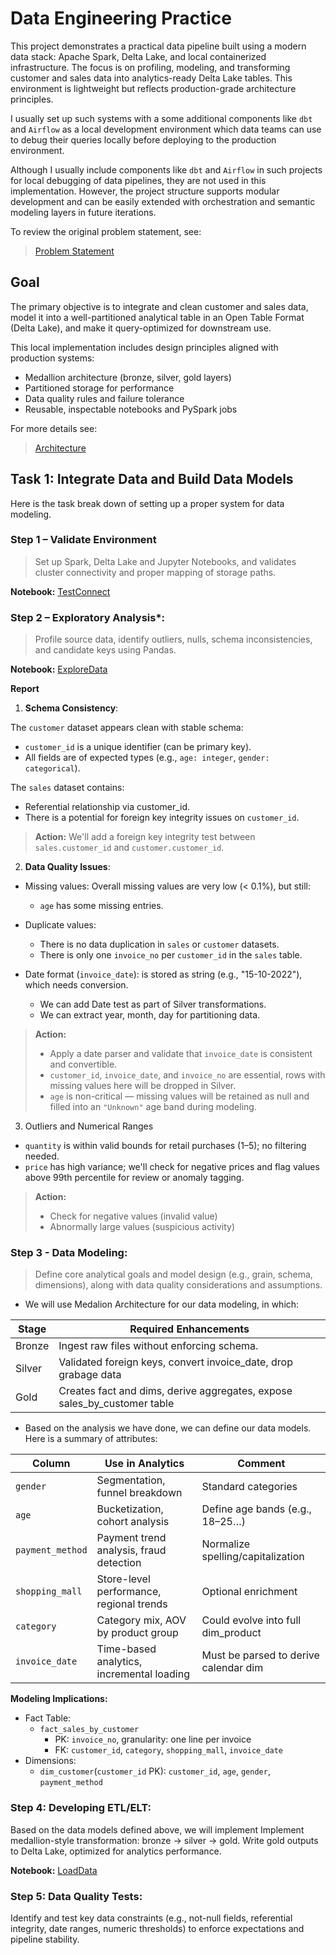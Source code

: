 # Data Engineering Practice

This project demonstrates a practical data pipeline built using a modern data stack: Apache Spark, Delta Lake, and local containerized infrastructure. The focus is on profiling, modeling, and transforming customer and sales data into analytics-ready Delta Lake tables. This environment is lightweight but reflects production-grade architecture principles.

I usually set up such systems with a some additional components like `dbt` and `Airflow` as a local development environment which data teams can use to debug their queries locally before deploying to the production environment.

Although I usually include components like `dbt` and `Airflow` in such projects for local debugging of data pipelines, they are not used in this implementation. However, the project structure supports modular development and can be easily extended with orchestration and semantic modeling layers in future iterations.

To review the original problem statement, see:
> [Problem Statement](../README.md#problem)

## Goal

The primary objective is to integrate and clean customer and sales data, model it into a well-partitioned analytical table in an Open Table Format (Delta Lake), and make it query-optimized for downstream use.

This local implementation includes design principles aligned with production systems:

* Medallion architecture (bronze, silver, gold layers)
* Partitioned storage for performance
* Data quality rules and failure tolerance
* Reusable, inspectable notebooks and PySpark jobs

For more details see:
> [Architecture](docs/architecture.md)

## Task 1: Integrate Data and Build Data Models
Here is the task break down of setting up a proper system for data modeling.
### Step 1 – Validate Environment
> Set up Spark, Delta Lake and Jupyter Notebooks, and validates cluster connectivity and proper mapping of storage paths.

**Notebook:** [TestConnect](../notebooks/TestConnection.ipynb)

### Step 2 – Exploratory Analysis*:
> Profile source data, identify outliers, nulls, schema inconsistencies, and candidate keys using Pandas.

**Notebook:** [ExploreData](../notebooks/ExploreData.ipynb)

**Report**

1. **Schema Consistency**:

The `customer` dataset appears clean with stable schema:
- `customer_id` is a unique identifier (can be primary key).
- All fields are of expected types (e.g., `age: integer`, `gender: categorical`).

The `sales` dataset contains:
- Referential relationship via customer_id.
- There is a potential for foreign key integrity issues on `customer_id`.
> **Action:** We'll add a foreign key integrity test between `sales.customer_id` and `customer.customer_id`.
2. **Data Quality Issues**:
* Missing values:
Overall missing values are very low (< 0.1%), but still:
  - `age` has some missing entries.
* Duplicate values:
  - There is no data duplication in `sales` or `customer` datasets.
  - There is only one `invoice_no` per `customer_id` in the `sales` table.
* Date format (`invoice_date`):
is stored as string (e.g., "15-10-2022"), which needs conversion.

  * We can add Date test as part of Silver transformations.
  * We can extract year, month, day for partitioning data.
> **Action:**
> - Apply a date parser and validate that `invoice_date` is consistent and convertible.
> - `customer_id`, `invoice_date`, and `invoice_no` are essential, rows with missing values here will be dropped in Silver.
> - `age` is non-critical — missing values will be retained as null and filled into an `"Unknown"` age band during modeling.
3. Outliers and Numerical Ranges
* `quantity` is within valid bounds for retail purchases (1–5); no filtering needed.
* `price` has high variance; we'll check for negative prices and flag values above 99th percentile for review or anomaly tagging.
> **Action:**
> * Check for negative values (invalid value)
> * Abnormally large values (suspicious activity)

### Step 3 - Data Modeling:
> Define core analytical goals and model design (e.g., grain, schema, dimensions), along with data quality considerations and assumptions.

* We will use Medalion Architecture for our data modeling, in which:

| Stage   | Required Enhancements                                                    |
|---------|--------------------------------------------------------------------------|
| Bronze  | Ingest raw files without enforcing schema.                               |
| Silver  | Validated foreign keys, convert invoice_date, drop grabage data          |
| Gold    | Creates fact and dims, derive aggregates, expose sales_by_customer table |


* Based on the analysis we have done, we can define our data models. Here is a summary of attributes:

| Column          | Use in Analytics                         | Comment                           |
|-----------------|-------------------------------------------|-----------------------------------|
| `gender`        | Segmentation, funnel breakdown            | Standard categories               |
| `age`           | Bucketization, cohort analysis            | Define age bands (e.g., 18–25…)   |
| `payment_method`| Payment trend analysis, fraud detection   | Normalize spelling/capitalization |
| `shopping_mall` | Store-level performance, regional trends  | Optional enrichment               |
| `category`      | Category mix, AOV by product group        | Could evolve into full dim_product|
| `invoice_date`  | Time-based analytics, incremental loading | Must be parsed to derive calendar dim |


**Modeling Implications:**
  * Fact Table:
    - `fact_sales_by_customer`
        * PK: `invoice_no`, granularity: one line per invoice
        * FK: `customer_id`, `category`, `shopping_mall`, `invoice_date`
  * Dimensions:
    - `dim_customer`(`customer_id` PK): `customer_id`, `age`, `gender`, `payment_method`

### Step 4: Developing ETL/ELT:
Based on the data models defined above, we will implement 
Implement medallion-style transformation: bronze -> silver -> gold. Write gold outputs to Delta Lake, optimized for analytics performance.

**Notebook:** [LoadData](../notebooks/LoadData.ipynb)

### Step 5: Data Quality Tests:
Identify and test key data constraints (e.g., not-null fields, referential integrity, date ranges, numeric thresholds) to enforce expectations and pipeline stability.
